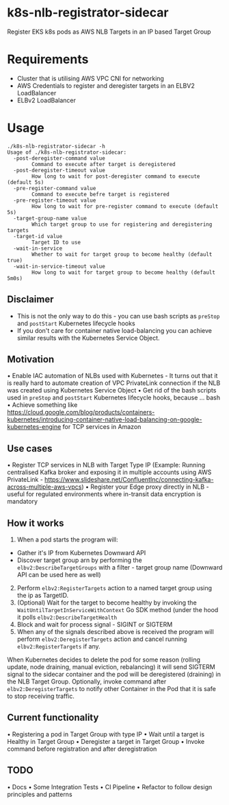 # k8s-nlb-registrator-sidecar

Register EKS k8s pods as AWS NLB Targets in an IP based Target Group<Paste>

# Requirements
* Cluster that is utilising AWS VPC CNI for networking
* AWS Credentials to register and deregister targets in an ELBV2 LoadBalancer
* ELBv2 LoadBalancer

# Usage

```
./k8s-nlb-registrator-sidecar -h
Usage of ./k8s-nlb-registrator-sidecar:
  -post-deregister-command value
        Command to execute after target is deregistered
  -post-deregister-timeout value
        How long to wait for post-deregister command to execute (default 5s)
  -pre-register-command value
        Command to execute befre target is registered
  -pre-register-timeout value
        How long to wait for pre-register command to execute (default 5s)
  -target-group-name value
        Which target group to use for registering and deregistering targets
  -target-id value
        Target ID to use
  -wait-in-service
        Whether to wait for target group to become healthy (default true)
  -wait-in-service-timeout value
        How long to wait for target group to become healthy (default 5m0s)
```

## Disclaimer
* This is not the only way to do this - you can use bash scripts as `preStop` and `postStart` Kubernetes lifecycle hooks
* If you don't care for container native load-balancing you can achieve similar results with the Kubernetes Service Object.

## Motivation
• Enable IAC automation of NLBs used with Kubernetes - It turns out that it is really hard to automate creation of VPC PrivateLink connection if the NLB was created using Kubernetes Service Object
• Get rid of the bash scripts used in `preStop` and `postStart` Kubernetes lifecycle hooks, because ... bash
• Achieve something like https://cloud.google.com/blog/products/containers-kubernetes/introducing-container-native-load-balancing-on-google-kubernetes-engine for TCP services in Amazon

## Use cases
• Register TCP services in NLB with Target Type IP (Example: Running centralised Kafka broker and exposing it in multiple accounts using AWS PrivateLink - https://www.slideshare.net/ConfluentInc/connecting-kafka-across-multiple-aws-vpcs)
• Register your Edge proxy directly in NLB - useful for regulated environments where in-transit data encryption is mandatory

## How it works
1. When a pod starts the program will:
 * Gather it's IP from Kubernetes Downward API
 * Discover target group arn by performing the `elbv2:DescribeTargetGroups` with a filter - target group name (Downward API can be used here as well)
2.  Perform `elbv2:RegisterTargets` action to a named target group using the ip as TargetID.
3. (Optional) Wait for the target to become healthy by invoking the `WaitUntilTargetInServiceWithContext` Go SDK method (under the hood it polls `elbv2:DescribeTargetHealth`
4. Block and wait for process signal - SIGINT or  SIGTERM
5. When any of the signals described above is received the program will perform `elbv2:DeregisterTargets` action and cancel running `elbv2:RegisterTargets` if any.

When Kubernetes decides to delete the pod for some reason (rolling update, node draining, manual eviction, rebalancing) it will send SIGTERM signal to the sidecar container and the pod will be deregistered (draining) in the NLB Target Group.
Optionally, invoke command after `elbv2:DeregisterTargets` to notify other Container in the Pod that it is safe to stop receiving traffic.

## Current functionality

• Registering a pod in Target Group with type IP
• Wait until a target is Healthy in Target Group
• Deregister a target in Target Group
• Invoke command before registration and after deregistration

## TODO

• Docs
• Some Integration Tests
• CI Pipeline
• Refactor to follow design principles and patterns
